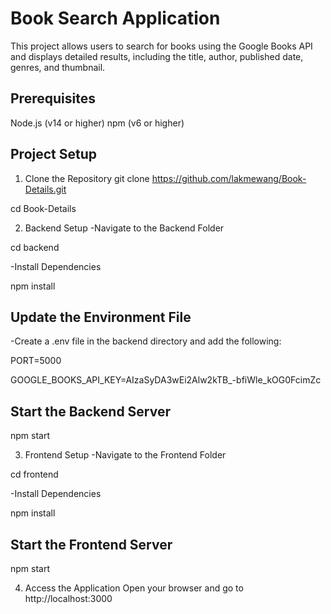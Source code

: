 # Book Search Application

This project allows users to search for books using the Google Books API and displays detailed results, including the title, author, published date, genres, and thumbnail.

## Prerequisites
Node.js (v14 or higher)
npm (v6 or higher)

## Project Setup

1. Clone the Repository
git clone https://github.com/lakmewang/Book-Details.git

cd Book-Details

2. Backend Setup
-Navigate to the Backend Folder

cd backend

-Install Dependencies

npm install

## Update the Environment File
-Create a .env file in the backend directory and add the following:

PORT=5000

GOOGLE_BOOKS_API_KEY=AIzaSyDA3wEi2Alw2kTB_-bfiWle_kOG0FcimZc

## Start the Backend Server

npm start

3. Frontend Setup
-Navigate to the Frontend Folder

cd frontend

-Install Dependencies

npm install

## Start the Frontend Server

npm start

4. Access the Application
Open your browser and go to http://localhost:3000
